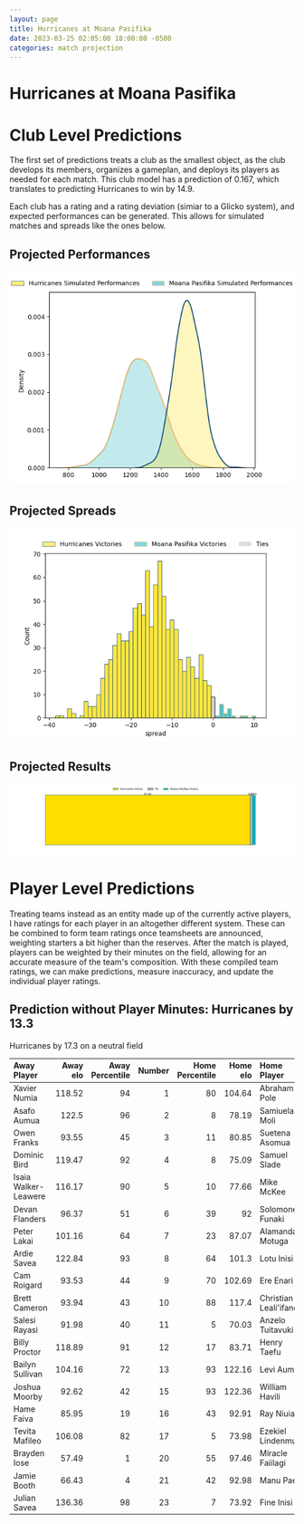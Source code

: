 ```yaml
---  
layout: page  
title: Hurricanes at Moana Pasifika  
date: 2023-03-25 02:05:00 18:00:00 -0500  
categories: match projection  
---
```

# Hurricanes at Moana Pasifika

# Club Level Predictions


The first set of predictions treats a club as the smallest object, as the club develops its members, organizes a gameplan, and deploys its players as needed for each match. This club model has a prediction of 0.167, which translates to predicting Hurricanes to win by 14.9.

Each club has a rating and a rating deviation (simiar to a Glicko system), and expected performances can be generated. This allows for simulated matches and spreads like the ones below.
## Projected Performances


![Projected Performances](plots/performances_2023-03-25-MoanaPasifika-Hurricanes.png)
## Projected Spreads


![Projected Spreads](plots/spreads_2023-03-25-MoanaPasifika-Hurricanes.png)
## Projected Results


![Projected Results](plots/resultbar_2023-03-25-MoanaPasifika-Hurricanes.png)
# Player Level Predictions


Treating teams instead as an entity made up of the currently active players, I have ratings for each player in an altogether different system. These can be combined to form team ratings once teamsheets are announced, weighting starters a bit higher than the reserves. After the match is played, players can be weighted by their minutes on the field, allowing for an accurate measure of the team's composition. With these compiled team ratings, we can make predictions, measure inaccuracy, and update the individual player ratings.
## Prediction without Player Minutes: Hurricanes by 13.3


Hurricanes by 17.3 on a neutral field



| Away Player          |   Away elo |   Away Percentile |   Number |   Home Percentile |   Home elo | Home Player           |
|:---------------------|-----------:|------------------:|---------:|------------------:|-----------:|:----------------------|
| Xavier Numia         |     118.52 |                94 |        1 |                80 |     104.64 | Abraham Pole          |
| Asafo Aumua          |     122.5  |                96 |        2 |                 8 |      78.19 | Samiuela Moli         |
| Owen Franks          |      93.55 |                45 |        3 |                11 |      80.85 | Suetena Asomua        |
| Dominic Bird         |     119.47 |                92 |        4 |                 8 |      75.09 | Samuel Slade          |
| Isaia Walker-Leawere |     116.17 |                90 |        5 |                10 |      77.66 | Mike McKee            |
| Devan Flanders       |      96.37 |                51 |        6 |                39 |      92    | Solomone Funaki       |
| Peter Lakai          |     101.16 |                64 |        7 |                23 |      87.07 | Alamanda Motuga       |
| Ardie Savea          |     122.84 |                93 |        8 |                64 |     101.3  | Lotu Inisi            |
| Cam Roigard          |      93.53 |                44 |        9 |                70 |     102.69 | Ere Enari             |
| Brett Cameron        |      93.94 |                43 |       10 |                88 |     117.4  | Christian Leali'ifano |
| Salesi Rayasi        |      91.98 |                40 |       11 |                 5 |      70.03 | Anzelo Tuitavuki      |
| Billy Proctor        |     118.89 |                91 |       12 |                17 |      83.71 | Henry Taefu           |
| Bailyn Sullivan      |     104.16 |                72 |       13 |                93 |     122.16 | Levi Aumua            |
| Joshua Moorby        |      92.62 |                42 |       15 |                93 |     122.36 | William Havili        |
| Hame Faiva           |      85.95 |                19 |       16 |                43 |      92.91 | Ray Niuia             |
| Tevita Mafileo       |     106.08 |                82 |       17 |                 5 |      73.98 | Ezekiel Lindenmuth    |
| Brayden Iose         |      57.49 |                 1 |       20 |                55 |      97.46 | Miracle Faiilagi      |
| Jamie Booth          |      66.43 |                 4 |       21 |                42 |      92.98 | Manu Paea             |
| Julian Savea         |     136.36 |                98 |       23 |                 7 |      73.92 | Fine Inisi            |

